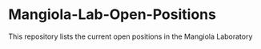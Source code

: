 # Mangiola-Lab-Open-Positions
This repository lists the current open positions in the Mangiola Laboratory 
